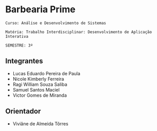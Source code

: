 # Barbearia Prime

`Curso: Análise e Desenvolvimento de Sistemas`

`Matéria: Trabalho Interdisciplinar: Desenvolvimento de Aplicação Interativa`

`SEMESTRE: 3º`

## Integrantes 

* Lucas Eduardo Pereira de Paula
* Nicole Kimberly Ferreira
* Ragi William Souza Saliba
* Samuel Santos Maciel
* Victor Gomes de Miranda

## Orientador

* Viviâne de Almeida Tôrres

